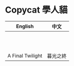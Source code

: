 # Copycat 學人貓

| English          | 中文     |
| ---------------- | -------- |
|                  |          |
|                  |          |
|                  |          |
|                  |          |
|                  |          |
|                  |          |
|                  |          |
|                  |          |
|                  |          |
|                  |          |
|                  |          |
| A Final Twilight | 暮光之終 |

